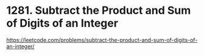 # 1281. Subtract the Product and Sum of Digits of an Integer





https://leetcode.com/problems/subtract-the-product-and-sum-of-digits-of-an-integer/